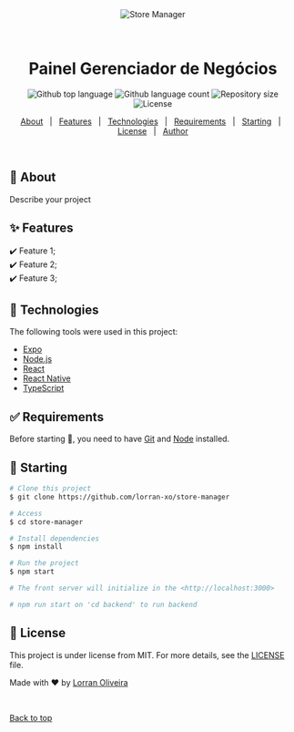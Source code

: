<div align="center" id="top"> 
  <img src="./.github/app.gif" alt="Store Manager" />

  &#xa0;

  <!-- <a href="https://storemanager.netlify.app">Demo</a> -->
</div>

<h1 align="center">Painel Gerenciador de Negócios</h1>

<p align="center">
  <img alt="Github top language" src="https://img.shields.io/github/languages/top/lorran-xo}/store-manager?color=56BEB8">

  <img alt="Github language count" src="https://img.shields.io/github/languages/count/lorran-xo/store-manager?color=56BEB8">

  <img alt="Repository size" src="https://img.shields.io/github/repo-size/lorran-xo/store-manager?color=56BEB8">

  <img alt="License" src="https://img.shields.io/github/license/lorran-xo/store-manager?color=56BEB8">

  <!-- <img alt="Github issues" src="https://img.shields.io/github/issues/lorran-xo/store-manager?color=56BEB8" /> -->

  <!-- <img alt="Github forks" src="https://img.shields.io/github/forks/lorran-xo/store-manager?color=56BEB8" /> -->

  <!-- <img alt="Github stars" src="https://img.shields.io/github/stars/lorran-xo/store-manager?color=56BEB8" /> -->
</p>

<!-- Status -->

<!-- <h4 align="center"> 
	🚧  Store Manager 🚀 Under construction...  🚧
</h4> 

<hr> -->

<p align="center">
  <a href="#dart-about">About</a> &#xa0; | &#xa0; 
  <a href="#sparkles-features">Features</a> &#xa0; | &#xa0;
  <a href="#rocket-technologies">Technologies</a> &#xa0; | &#xa0;
  <a href="#white_check_mark-requirements">Requirements</a> &#xa0; | &#xa0;
  <a href="#checkered_flag-starting">Starting</a> &#xa0; | &#xa0;
  <a href="#memo-license">License</a> &#xa0; | &#xa0;
  <a href="https://github.com/lorran-xo" target="_blank">Author</a>
</p>

<br>

## :dart: About ##

Describe your project

## :sparkles: Features ##

:heavy_check_mark: Feature 1;\
:heavy_check_mark: Feature 2;\
:heavy_check_mark: Feature 3;

## :rocket: Technologies ##

The following tools were used in this project:

- [Expo](https://expo.io/)
- [Node.js](https://nodejs.org/en/)
- [React](https://pt-br.reactjs.org/)
- [React Native](https://reactnative.dev/)
- [TypeScript](https://www.typescriptlang.org/)

## :white_check_mark: Requirements ##

Before starting :checkered_flag:, you need to have [Git](https://git-scm.com) and [Node](https://nodejs.org/en/) installed.

## :checkered_flag: Starting ##

```bash
# Clone this project
$ git clone https://github.com/lorran-xo/store-manager

# Access
$ cd store-manager

# Install dependencies
$ npm install

# Run the project
$ npm start

# The front server will initialize in the <http://localhost:3000>

# npm run start on 'cd backend' to run backend
```

## :memo: License ##

This project is under license from MIT. For more details, see the [LICENSE](LICENSE.md) file.


Made with :heart: by <a href="https://github.com/lorran-xo" target="_blank">Lorran Oliveira</a>

&#xa0;

<a href="#top">Back to top</a>
